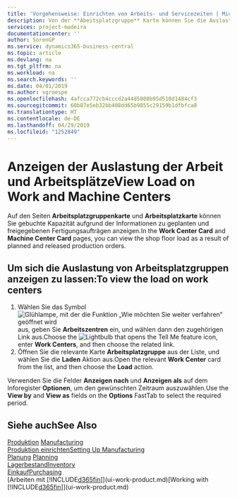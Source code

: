 ```yaml
---
title: 'Vorgehensweise: Einrichten von Arbeits- und Servicezeiten | Microsoft Docs'
description: Von der **Abeitsplatzgruppe** Karte können Sie die Auslastung der Arbeitsplatzgruppen aufgrund der freigegebenen Fertigungsaufträgen anzeigen.
services: project-madeira
documentationcenter: ''
author: SorenGP
ms.service: dynamics365-business-central
ms.topic: article
ms.devlang: na
ms.tgt_pltfrm: na
ms.workload: na
ms.search.keywords: ''
ms.date: 04/01/2019
ms.author: sgroespe
ms.openlocfilehash: 4afcca772cb4cccd2a44d5808b95d510d1484cf3
ms.sourcegitcommit: 60b87e5eb32bb408dd65b9855c29159b1dfbfca8
ms.translationtype: HT
ms.contentlocale: de-DE
ms.lasthandoff: 04/29/2019
ms.locfileid: "1252849"
---
```

# <a name="view-load-on-work-and-machine-centers"></a><span data-ttu-id="ef5e8-103">Anzeigen der Auslastung der Arbeit und Arbeitsplätze</span><span class="sxs-lookup"><span data-stu-id="ef5e8-103">View Load on Work and Machine Centers</span></span>
<span data-ttu-id="ef5e8-104">Auf den Seiten **Arbeitsplatzgruppenkarte** und **Arbeitsplatzkarte** können Sie gebuchte Kapazität aufgrund der Informationen zu geplanten und freigegebenen Fertigungsaufträgen anzeigen.</span><span class="sxs-lookup"><span data-stu-id="ef5e8-104">In the **Work Center Card** and **Machine Center Card** pages, you can view the shop floor load as a result of planned and released production orders.</span></span>    

## <a name="to-view-the-load-on-work-centers"></a><span data-ttu-id="ef5e8-105">Um sich die Auslastung von Arbeitsplatzgruppen anzeigen zu lassen:</span><span class="sxs-lookup"><span data-stu-id="ef5e8-105">To view the load on work centers</span></span>  
1.  <span data-ttu-id="ef5e8-106">Wählen Sie das Symbol ![Glühlampe, mit der die Funktion „Wie möchten Sie weiter verfahren“ geöffnet wird](media/ui-search/search_small.png "Wie möchten Sie weiter verfahren?") aus, geben Sie **Arbeitszentren** ein, und wählen dann den zugehörigen Link aus.</span><span class="sxs-lookup"><span data-stu-id="ef5e8-106">Choose the ![Lightbulb that opens the Tell Me feature](media/ui-search/search_small.png "Tell me what you want to do") icon, enter **Work Centers**, and then choose the related link.</span></span>  
2.  <span data-ttu-id="ef5e8-107">Öffnen Sie die relevante Karte **Arbeitsplatzgruppe** aus der Liste, und wählen Sie die **Laden** Aktion aus.</span><span class="sxs-lookup"><span data-stu-id="ef5e8-107">Open the relevant **Work Center** card from the list, and then choose the **Load** action.</span></span>  

<span data-ttu-id="ef5e8-108">Verwenden Sie die Felder **Anzeigen nach** und **Anzeigen als** auf dem Inforegister **Optionen**, um den gewünschten Zeitraum auszuwählen.</span><span class="sxs-lookup"><span data-stu-id="ef5e8-108">Use the **View by** and **View as** fields on the **Options** FastTab to select the required period.</span></span>  

## <a name="see-also"></a><span data-ttu-id="ef5e8-109">Siehe auch</span><span class="sxs-lookup"><span data-stu-id="ef5e8-109">See Also</span></span>  
<span data-ttu-id="ef5e8-110">[Produktion](production-manage-manufacturing.md)  </span><span class="sxs-lookup"><span data-stu-id="ef5e8-110">[Manufacturing](production-manage-manufacturing.md)  </span></span>  
[<span data-ttu-id="ef5e8-111">Produktion einrichten</span><span class="sxs-lookup"><span data-stu-id="ef5e8-111">Setting Up Manufacturing</span></span>](production-configure-production-processes.md)  
<span data-ttu-id="ef5e8-112">[Planung](production-planning.md)    </span><span class="sxs-lookup"><span data-stu-id="ef5e8-112">[Planning](production-planning.md)    </span></span>  
[<span data-ttu-id="ef5e8-113">Lagerbestand</span><span class="sxs-lookup"><span data-stu-id="ef5e8-113">Inventory</span></span>](inventory-manage-inventory.md)  
[<span data-ttu-id="ef5e8-114">Einkauf</span><span class="sxs-lookup"><span data-stu-id="ef5e8-114">Purchasing</span></span>](purchasing-manage-purchasing.md)  
<span data-ttu-id="ef5e8-115">[Arbeiten mit [!INCLUDE[d365fin](includes/d365fin_md.md)]](ui-work-product.md)</span><span class="sxs-lookup"><span data-stu-id="ef5e8-115">[Working with [!INCLUDE[d365fin](includes/d365fin_md.md)]](ui-work-product.md)</span></span>

